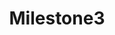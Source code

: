 ---
title: "Milestone3"
class: "milestone"
completed: true
current : false
weight: 3
text: "V3 Whitepaper Release"
---
